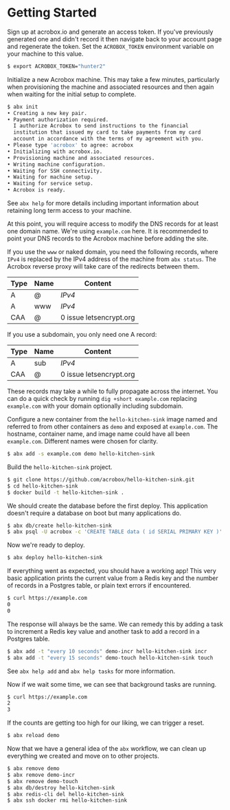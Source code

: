 # Getting Started

Sign up at acrobox.io and generate an access token. If you've previously
generated one and didn't record it then navigate back to your account page
and regenerate the token. Set the `ACROBOX_TOKEN` environment variable on your
machine to this value.

```sh
$ export ACROBOX_TOKEN="hunter2"
```

Initialize a new Acrobox machine. This may take a few minutes, particularly
when provisioning the machine and associated resources and then again when
waiting for the initial setup to complete.

```sh
$ abx init
• Creating a new key pair.
• Payment authorization required.
  I authorize Acrobox to send instructions to the financial
  institution that issued my card to take payments from my card
  account in accordance with the terms of my agreement with you.
• Please type 'acrobox' to agree: acrobox
• Initializing with acrobox.io.
• Provisioning machine and associated resources.
• Writing machine configuration.
• Waiting for SSH connectivity.
• Waiting for machine setup.
• Waiting for service setup.
• Acrobox is ready.
```

See `abx help` for more details including important information about
retaining long term access to your machine.

At this point, you will require access to modify the DNS records for at least
one domain name. We're using `example.com` here. It is recommended to point
your DNS records to the Acrobox machine before adding the site.

If you use the `www` or naked domain, you need the following records, where
`IPv4` is replaced by the IPv4 address of the machine from `abx status`. The
Acrobox reverse proxy will take care of the redirects between them.

| Type | Name | Content                 |
| ---- | ---- | ----------------------- |
| A    | @    | *IPv4*                  |
| A    | www  | *IPv4*                  |
| CAA  | @    | 0 issue letsencrypt.org |

If you use a subdomain, you only need one A record:

| Type | Name | Content                 |
| ---- | ---- | ----------------------- |
| A    | sub  | *IPv4*                  |
| CAA  | @    | 0 issue letsencrypt.org |

These records may take a while to fully propagate across the internet. You can
do a quick check by running `dig +short example.com` replacing `example.com`
with your domain optionally including subdomain.

Configure a new container from the `hello-kitchen-sink` image named and
referred to from other containers as `demo` and exposed at `example.com`.
The hostname, container name, and image name could have all been `example.com`.
Different names were chosen for clarity.

```sh
$ abx add -s example.com demo hello-kitchen-sink
```

Build the `hello-kitchen-sink` project.

```sh
$ git clone https://github.com/acrobox/hello-kitchen-sink.git
$ cd hello-kitchen-sink
$ docker build -t hello-kitchen-sink .
```

We should create the database before the first deploy. This application doesn't
require a database on boot but many applications do.

```sh
$ abx db/create hello-kitchen-sink
$ abx psql -U acrobox -c 'CREATE TABLE data ( id SERIAL PRIMARY KEY )' hello-kitchen-sink
```

Now we're ready to deploy.

```sh
$ abx deploy hello-kitchen-sink
```

If everything went as expected, you should have a working app! This very basic
application prints the current value from a Redis key and the number of records
in a Postgres table, or plain text errors if encountered.

```sh
$ curl https://example.com
0
0
```

The response will always be the same. We can remedy this by adding a task to
increment a Redis key value and another task to add a record in a Postgres
table.

```sh
$ abx add -t "every 10 seconds" demo-incr hello-kitchen-sink incr
$ abx add -t "every 15 seconds" demo-touch hello-kitchen-sink touch
```

See `abx help add` and `abx help tasks` for more information.

Now if we wait some time, we can see that background tasks are running.

```sh
$ curl https://example.com
2
3
```

If the counts are getting too high for our liking, we can trigger a reset.

```sh
$ abx reload demo
```

Now that we have a general idea of the `abx` workflow, we can clean up
everything we created and move on to other projects.

```sh
$ abx remove demo
$ abx remove demo-incr
$ abx remove demo-touch
$ abx db/destroy hello-kitchen-sink
$ abx redis-cli del hello-kitchen-sink
$ abx ssh docker rmi hello-kitchen-sink
```
